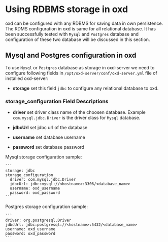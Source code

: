 # Using RDBMS storage in oxd

oxd can be configured with any RDBMS for saving data in own persistence. The RDMS configuration in oxd is same for all relational database.  It has been successfully tested with `Mysql` and `Postgres` database and configuration of these two database will be discussed in this section.

## Mysql and Postgres configuration in oxd

To use `Mysql` or `Postgres` database as storage in oxd-server we need to configure following fields in `/opt/oxd-server/conf/oxd-server.yml` file of installed oxd-server:

- **storage** set this field `jdbc` to configure any relational database to oxd.

### storage_configuration Field Descriptions

- **driver** set driver class name of the choosen database. Example `com.mysql.jdbc.Driver` is the driver class for `Mysql` database.

- **jdbcUrl** set jdbc url of the database

- **username** set database username

- **password** set database password

Mysql storage configuration sample:

    ```
    storage: jdbc
    storage_configuration
      driver: com.mysql.jdbc.Driver
      jdbcUrl: jdbc:mysql://<hostname>:3306/<database_name>
      username: oxd_username
      password: oxd_password
    ```

Postgres storage configuration sample:

    ```
    driver: org.postgresql.Driver
    jdbcUrl: jdbc:postgresql://<hostname>:5432/<database_name>
    username: oxd_username
    password: oxd_password
    ```
